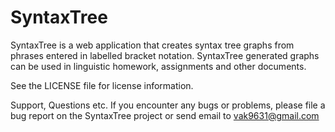 # SyntaxTree
SyntaxTree is a web application that creates syntax tree graphs from phrases entered in labelled bracket notation. SyntaxTree generated graphs can be used in linguistic homework, assignments and other documents.

See the LICENSE file for license information.

Support, Questions etc.
If you encounter any bugs or problems, please file a bug report on the SyntaxTree project or send email to vak9631@gmail.com
